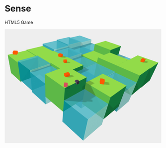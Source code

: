 # Sense
HTML5 Game

![](https://raw.githubusercontent.com/renmuell/Sense/master/doc/screenshots/001.png)
